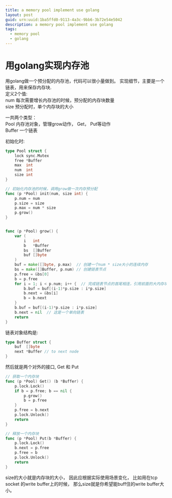 ```yaml
---
title: a memory pool implement use golang
layout: post
guid: urn:uuid:1ba5ffd0-9113-4a3c-9bb6-3b72e54e5042
description: a memory pool implement use golang
tags:
  - memory pool
  - golang
---
```



# 用golang实现内存池

用golang做一个预分配的内存池，代码可以很小量做到。   实现细节，主要是一个链表，用来保存内存块.  
定义2个值:  
num 每次需要增长内存池的时候，预分配的内存块数量  
size 预分配时，单个内存块的大小  

一共两个类型：  
Pool  内存池对象，管理grow动作， Get， Put等动作  
Buffer 一个链表

初始化时:  

```go
type Pool struct {
	lock sync.Mutex
	free *Buffer
	max  int
	num  int
	size int
}

// 初始化内存池的时候，调用grow做一次内存预分配
func (p *Pool) init(num, size int) {
	p.num = num
	p.size = size
	p.max = num * size
	p.grow()
}


func (p *Pool) grow() {
	var (
		i   int
		b   *Buffer
		bs  []Buffer
		buf []byte
	)
	buf = make([]byte, p.max)  // 创建一个num * size大小的连续内存
	bs = make([]Buffer, p.num) // 创建链表节点
	p.free = &bs[0]
	b = p.free
	for i = 1; i < p.num; i++ {  // 完成链表节点的首尾相连，引用前面的大内存块中的逐个内存块
		b.buf = buf[(i-1)*p.size : i*p.size]
		b.next = &bs[i]
		b = b.next
	}
	b.buf = buf[(i-1)*p.size : i*p.size]
	b.next = nil  // 这是一个单向链表
	return
}

```

链表对象结构是:

```go
type Buffer struct {
	buf  []byte
	next *Buffer // to next node
}
```

然后就是两个对外的接口, Get 和 Put

```go
// 获取一个内存块
func (p *Pool) Get() (b *Buffer) {
	p.lock.Lock()
	if b = p.free; b == nil {
		p.grow()
		b = p.free
	}
	p.free = b.next
	p.lock.Unlock()
	return
}

// 释放一个内存块
func (p *Pool) Put(b *Buffer) {
	p.lock.Lock()
	b.next = p.free
	p.free = b
	p.lock.Unlock()
	return
}
```

size的大小就是内存块的大小， 因此应根据实际使用场景变化， 比如用在tcp socket 的write buffer上的时候， 那么size就是你希望能buff住的write buffer大小。
